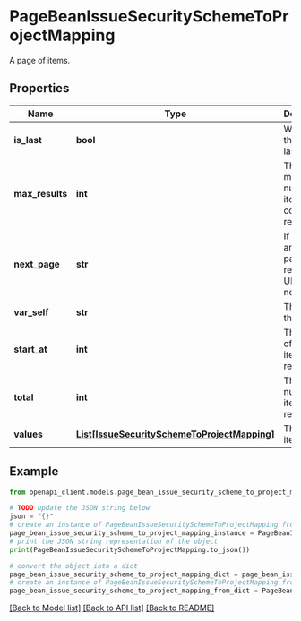 # PageBeanIssueSecuritySchemeToProjectMapping

A page of items.

## Properties

Name | Type | Description | Notes
------------ | ------------- | ------------- | -------------
**is_last** | **bool** | Whether this is the last page. | [optional] [readonly] 
**max_results** | **int** | The maximum number of items that could be returned. | [optional] [readonly] 
**next_page** | **str** | If there is another page of results, the URL of the next page. | [optional] [readonly] 
**var_self** | **str** | The URL of the page. | [optional] [readonly] 
**start_at** | **int** | The index of the first item returned. | [optional] [readonly] 
**total** | **int** | The number of items returned. | [optional] [readonly] 
**values** | [**List[IssueSecuritySchemeToProjectMapping]**](IssueSecuritySchemeToProjectMapping.md) | The list of items. | [optional] [readonly] 

## Example

```python
from openapi_client.models.page_bean_issue_security_scheme_to_project_mapping import PageBeanIssueSecuritySchemeToProjectMapping

# TODO update the JSON string below
json = "{}"
# create an instance of PageBeanIssueSecuritySchemeToProjectMapping from a JSON string
page_bean_issue_security_scheme_to_project_mapping_instance = PageBeanIssueSecuritySchemeToProjectMapping.from_json(json)
# print the JSON string representation of the object
print(PageBeanIssueSecuritySchemeToProjectMapping.to_json())

# convert the object into a dict
page_bean_issue_security_scheme_to_project_mapping_dict = page_bean_issue_security_scheme_to_project_mapping_instance.to_dict()
# create an instance of PageBeanIssueSecuritySchemeToProjectMapping from a dict
page_bean_issue_security_scheme_to_project_mapping_from_dict = PageBeanIssueSecuritySchemeToProjectMapping.from_dict(page_bean_issue_security_scheme_to_project_mapping_dict)
```
[[Back to Model list]](../README.md#documentation-for-models) [[Back to API list]](../README.md#documentation-for-api-endpoints) [[Back to README]](../README.md)



